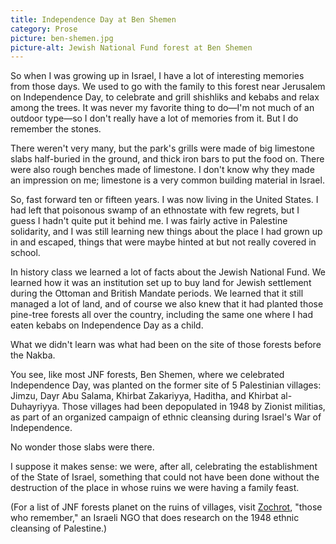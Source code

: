 ```yaml
---
title: Independence Day at Ben Shemen
category: Prose
picture: ben-shemen.jpg
picture-alt: Jewish National Fund forest at Ben Shemen
---
```


So when I was growing up in Israel, I have a lot of interesting memories from those days. We used to go with the family to this forest near Jerusalem on Independence Day, to celebrate and grill shishliks and kebabs and relax among the trees. It was never my favorite thing to do—I'm not much of an outdoor type—so I don't really have a lot of memories from it. But I do remember the stones. <!--more-->

There weren't very many, but the park's grills were made of big limestone slabs half-buried in the ground, and thick iron bars to put the food on. There were also rough benches made of limestone. I don't know why they made an impression on me; limestone is a very common building material in Israel.

So, fast forward ten or fifteen years. I was now living in the United States. I had left that poisonous swamp of an ethnostate with few regrets, but I guess I hadn't quite put it behind me. I was fairly active in Palestine solidarity, and I was still learning new things about the place I had grown up in and escaped, things that were maybe hinted at but not really covered in school.

In history class we learned a lot of facts about the Jewish National Fund. We learned how it was an institution set up to buy land for Jewish settlement during the Ottoman and British Mandate periods. We learned that it still managed a lot of land, and of course we also knew that it had planted those pine-tree forests all over the country, including the same one where I had eaten kebabs on Independence Day as a child.

What we didn't learn was what had been on the site of those forests before the Nakba.

You see, like most JNF forests, Ben Shemen, where we celebrated Independence Day, was planted on the former site of 5 Palestinian villages: Jimzu, Dayr Abu Salama, Khirbat Zakariyya, Haditha, and Khirbat al-Duhayriyya. Those villages had been depopulated in 1948 by Zionist militias, as part of an organized campaign of ethnic cleansing during Israel's War of Independence.

No wonder those slabs were there.

I suppose it makes sense: we were, after all, celebrating the establishment of the State of Israel, something that could not have been done without the destruction of the place in whose ruins we were having a family feast.

(For a list of JNF forests planet on the ruins of villages, visit [Zochrot](https://www.zochrot.org/en/article/55963), "those who remember," an Israeli NGO that does research on the 1948 ethnic cleansing of Palestine.)
